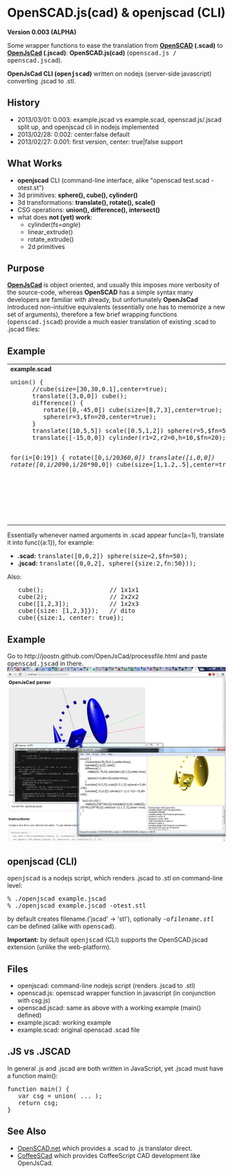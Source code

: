 
<h1>OpenSCAD.js(cad) & openjscad (CLI)</h1>

<b>Version 0.003 (ALPHA)</b>

Some wrapper functions to ease the translation from <b><a href="http://openscad.org/">OpenSCAD</a> (.scad)</b> to <b><a href="http://joostn.github.com/OpenJsCad/">OpenJsCad</a> (.jscad)</b>: <b>OpenSCAD.js(cad)</b> (<tt>openscad.js / openscad.jscad</tt>).

<b>OpenJsCad CLI (<tt>openjscad</tt>)</b> written on nodejs (server-side javascript) converting .jscad to .stl.

<h2>History</h2>
<ul>
<li> 2013/03/01: 0.003: example.jscad vs example.scad, openscad.js/.jscad split up, and openjscad cli in nodejs implemented
<li> 2013/02/28: 0.002: center:false default
<li> 2013/02/27: 0.001: first version, center: true|false support
</ul>

<h2>What Works</h2>
<ul>
<li><b>openjscad</b> CLI (command-line interface, alike "openscad test.scad -otest.st")
<li>3d primitives: <b>sphere(), cube(), cylinder()</b>
<li>3d transformations: <b>translate(), rotate(), scale()</b>
<li>CSG operations: <b>union(), difference(), intersect()</b>
<li>what does <b>not (yet) work</b>:
<ul>
<li>cylinder(fs=<i>angle</i>)
<li>linear_extrude()
<li>rotate_extrude()
<li>2d primitives
</ul>
</ul>

<h2>Purpose</h2>
<b><a href="http://joostn.github.com/OpenJsCad/">OpenJsCad</a></b> is object oriented, and usually this imposes more verbosity of the source-code, whereas <b>OpenSCAD</b> has a simple syntax many developers are familiar with already, but unfortunately <b>OpenJsCad</b> introduced non-intuitive equivalents (essentially one has to memorize a new set of arguments), therefore a few brief wrapping functions (<tt>openscad.jscad</tt>) provide a much easier translation of existing .scad to .jscad files:

<h2>Example</h2>
<table><tr><td valign=top>
<b>example.scad</b>
<pre>
union() {
      //cube(size=[30,30,0.1],center=true);
      translate([3,0,0]) cube();
      difference() {
         rotate([0,-45,0]) cube(size=[8,7,3],center=true);
         sphere(r=3,$fn=20,center=true);
      }
      translate([10,5,5]) scale([0.5,1,2]) sphere(r=5,$fn=50);
      translate([-15,0,0]) cylinder(r1=2,r2=0,h=10,$fn=20);
     
   for(i=[0:19]) {
      rotate([0,i/20*360,0]) 
      translate([i,0,0]) 
      rotate([0,i/20*90,i/20*90,0]) 
      cube(size=[1,1.2,.5],center=true);
   }
}
</pre>
</td><td valign=top width=50%>
<b>example.jscad</b>
<pre>
function main() {  
   var cubes = new Array();
   for(i=0; i&lt;20; i++) {
      cubes[i] = rotate([0,i/20*360,0], 
         translate([i,0,0], 
         rotate([0,i/20*90,i/20*90,0], 
         cube({size:[1,1.2,.5],center:true}))));
   }
   return union(
      //cube({size:[30,30,0.1],center:true}),
      translate([3,0,0],cube()),
      difference(
         rotate([0,-45,0], cube({size:[8,7,3],center:true})),
         sphere({r:3,fn:20,center:true})
      ),
      translate([10,5,5], scale([0.5,1,2], sphere({r:5,fn:50}))),
      translate([-15,0,0], cylinder({r1:2,r2:0,h:10,fn:20})),
      cubes
   );
}
</pre>
</td></tr></table>

Essentially whenever named arguments in .scad appear func(a=1), translate it into func({a:1}), for example:
<ul>
<li><b>.scad:</b> <tt>translate([0,0,2]) sphere(size=2,$fn=50);</tt>
<li><b>.jscad:</b> <tt>translate([0,0,2], sphere({size:2,fn:50}));</tt>
</ul>

Also:
<pre>
   cube();                  // 1x1x1
   cube(2);                 // 2x2x2
   cube([1,2,3]);           // 1x2x3
   cube({size: [1,2,3]});   // dito
   cube({size:1, center: true});
</pre>

<h2>Example</h2>
Go to http://joostn.github.com/OpenJsCad/processfile.html and paste <tt>openscad.jscad</tt> in there.

<img src="imgs/sshot.png">

<h2>openjscad (CLI)</h2>
<tt>openjscad</tt> is a nodejs script, which renders .jscad to .stl on command-line level:
<pre>
% ./openjscad example.jscad 
% ./openjscad example.jscad -otest.stl
</pre>
by default creates filename.('jscad' &rarr; 'stl'), optionally <tt>-o<i>filename.stl</i></tt> can be defined (alike with <tt>openscad</tt>).

<b>Important:</b> by default <tt>openjscad</tt> (CLI) supports the OpenSCAD.jscad extension (unlike the web-platform). 

<h2>Files</h2>
<ul>
<li>openjscad: command-line nodejs script (renders .jscad to .stl)
<li>openscad.js: openscad wrapper function in javascript (in conjunction with csg.js)
<li>openscad.jscad: same as above with a working example (main() defined)
<li>example.jscad: working example
<li>example.scad: original openscad .scad file
</ul>

<h2>.JS vs .JSCAD</h2>

In general .js and .jscad are both written in JavaScript, yet .jscad must have a function main():
<pre>
function main() {
   var csg = union( ... );
   return csg;
}
</pre>
 
<h2>See Also</h2>
<ul>
<li><a href="https://github.com/garyhodgson/openscad.net">OpenSCAD.net</a> which provides a .scad to .js translator direct.
<li><a href="https://github.com/kaosat-dev/CoffeeSCad">CoffeeSCad</a> which provides CoffeeScript CAD development like OpenJsCad.
</ul>
            

